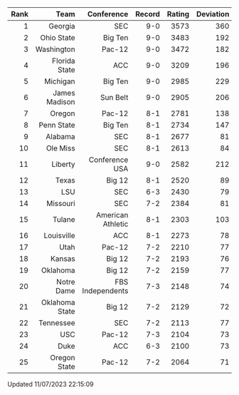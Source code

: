 | Rank  | Team                 | Conference           | Record   | Rating | Deviation |
| ---:  | ---:                 | ---:                 | ---:     | ---:   | ---:      |
| 1     | Georgia              | SEC                  | 9-0      | 3573   | 360       |
| 2     | Ohio State           | Big Ten              | 9-0      | 3483   | 192       |
| 3     | Washington           | Pac-12               | 9-0      | 3472   | 182       |
| 4     | Florida State        | ACC                  | 9-0      | 3209   | 196       |
| 5     | Michigan             | Big Ten              | 9-0      | 2985   | 229       |
| 6     | James Madison        | Sun Belt             | 9-0      | 2905   | 206       |
| 7     | Oregon               | Pac-12               | 8-1      | 2781   | 138       |
| 8     | Penn State           | Big Ten              | 8-1      | 2734   | 147       |
| 9     | Alabama              | SEC                  | 8-1      | 2677   | 81        |
| 10    | Ole Miss             | SEC                  | 8-1      | 2613   | 84        |
| 11    | Liberty              | Conference USA       | 9-0      | 2582   | 212       |
| 12    | Texas                | Big 12               | 8-1      | 2520   | 89        |
| 13    | LSU                  | SEC                  | 6-3      | 2430   | 79        |
| 14    | Missouri             | SEC                  | 7-2      | 2384   | 81        |
| 15    | Tulane               | American Athletic    | 8-1      | 2303   | 103       |
| 16    | Louisville           | ACC                  | 8-1      | 2273   | 78        |
| 17    | Utah                 | Pac-12               | 7-2      | 2210   | 77        |
| 18    | Kansas               | Big 12               | 7-2      | 2193   | 76        |
| 19    | Oklahoma             | Big 12               | 7-2      | 2159   | 77        |
| 20    | Notre Dame           | FBS Independents     | 7-3      | 2148   | 74        |
| 21    | Oklahoma State       | Big 12               | 7-2      | 2129   | 72        |
| 22    | Tennessee            | SEC                  | 7-2      | 2113   | 77        |
| 23    | USC                  | Pac-12               | 7-3      | 2104   | 73        |
| 24    | Duke                 | ACC                  | 6-3      | 2100   | 73        |
| 25    | Oregon State         | Pac-12               | 7-2      | 2064   | 71        |

Updated 11/07/2023 22:15:09
